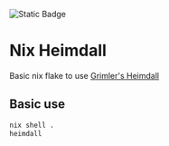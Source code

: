 ![Static Badge](https://img.shields.io/badge/version-2.1.0-green)

# Nix Heimdall

Basic nix flake to use [Grimler's Heimdall](https://git.sr.ht/~grimler/Heimdall)

## Basic use

```bash
nix shell .
heimdall
```
